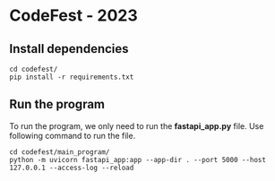 # CodeFest - 2023

## Install dependencies

```
cd codefest/
pip install -r requirements.txt
```

## Run the program

To run the program, we only need to run the **fastapi_app.py** file. Use following command to run the file.

```
cd codefest/main_program/
python -m uvicorn fastapi_app:app --app-dir . --port 5000 --host 127.0.0.1 --access-log --reload
```